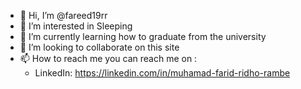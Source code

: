 * 👋 Hi, I’m @fareed19rr
* 👀 I’m interested in Sleeping
* 🌱 I’m currently learning how to graduate from the university
* 💞️ I’m looking to collaborate on this site
* 📫 How to reach me you can reach me on :
  * LinkedIn: https://linkedin.com/in/muhamad-farid-ridho-rambe


<!---
fareed19rr/fareed19rr is a ✨ special ✨ repository because its `README.md` (this file) appears on your GitHub profile.
You can click the Preview link to take a look at your changes.
--->

